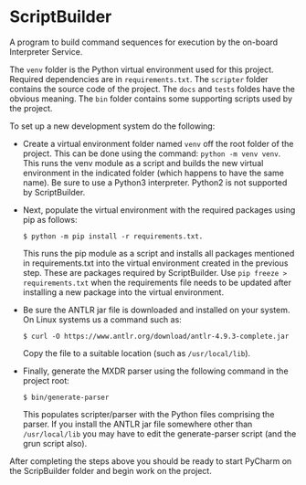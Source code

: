 ScriptBuilder
==============

A program to build command sequences for execution by the on-board Interpreter Service.

The `venv` folder is the Python virtual environment used for this project. Required dependencies
are in `requirements.txt`. The `scripter` folder contains the source code of the project. The
`docs` and `tests` foldes have the obvious meaning. The `bin` folder contains some supporting
scripts used by the project.

To set up a new development system do the following:

+ Create a virtual environment folder named `venv` off the root folder of the project. This can
  be done using the command: `python -m venv venv`. This runs the venv module as a script and
  builds the new virtual environment in the indicated folder (which happens to have the same
  name). Be sure to use a Python3 interpreter. Python2 is not supported by ScriptBuilder.
  
+ Next, populate the virtual environment with the required packages using pip as follows:

      $ python -m pip install -r requirements.txt.
      
  This runs the pip module as a script and installs all packages mentioned in requirements.txt
  into the virtual environment created in the previous step. These are packages required by
  ScriptBuilder. Use `pip freeze > requirements.txt` when the requirements file needs to be
  updated after installing a new package into the virtual environment.
  
+ Be sure the ANTLR jar file is downloaded and installed on your system. On Linux systems us a
  command such as:
  
      $ curl -O https://www.antlr.org/download/antlr-4.9.3-complete.jar
      
  Copy the file to a suitable location (such as `/usr/local/lib`).
  
+ Finally, generate the MXDR parser using the following command in the project root:

      $ bin/generate-parser
      
  This populates scripter/parser with the Python files comprising the parser. If you install the
  ANTLR jar file somewhere other than `/usr/local/lib` you may have to edit the generate-parser
  script (and the grun script also).
  
After completing the steps above you should be ready to start PyCharm on the ScripBuilder folder
and begin work on the project.
